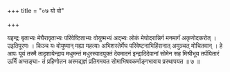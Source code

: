 +++
title = "०७ यो वो"

+++

यइन्द्रः बृताभ्यः मेघैरावृताभ्यः परिवेष्टिताभ्यः वोयुष्मभ्यं अद्भ्यः लोकं मेघोदरान्निर्ग मनमार्गं अकृणोदकरोत् । उइतिपूरणः । किञ्च यः वोयुष्मान् मह्या महत्याः अभिशस्तेर्मेघ परिवेष्टनाभिहिंसनात् अमुञ्चत् मोचितवान् । हे आपः यूयं तस्मै तादृशायेन्द्राय मधुमन्तं मधुरस्वादयुक्तं देवमादनं इन्द्रादिदेवानां सोमेन सह मिश्रीभूय तर्पयितारं ऊर्मिं अप्सङ्घा- तं प्रहिणोतन अस्मद्यज्ञं प्रतिगमयत सोमाभिषवकर्माङ्गभावाय प्रस्थापयत ॥ ७ ॥